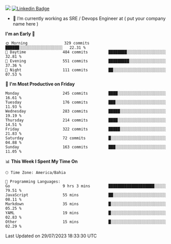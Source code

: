 ![](https://komarev.com/ghpvc/?username=miltlima&color=blue) [![Linkedin Badge](https://img.shields.io/badge/-LinkedIn-blue?style=flat-square&logo=Linkedin&logoColor=white&link=https://www.linkedin.com/in/miltonlimaj/)](https://www.linkedin.com/in/miltonlimaj/)
                 

- 🔭 I’m currently working as SRE / Devops Engineer at ( put your company name here )


<!--START_SECTION:waka-->
**I'm an Early 🐤** 

```text
🌞 Morning                329 commits         ██████░░░░░░░░░░░░░░░░░░░   22.31 % 
🌆 Daytime                484 commits         ████████░░░░░░░░░░░░░░░░░   32.81 % 
🌃 Evening                551 commits         █████████░░░░░░░░░░░░░░░░   37.36 % 
🌙 Night                  111 commits         ██░░░░░░░░░░░░░░░░░░░░░░░   07.53 % 
```
📅 **I'm Most Productive on Friday** 

```text
Monday                   245 commits         ████░░░░░░░░░░░░░░░░░░░░░   16.61 % 
Tuesday                  176 commits         ███░░░░░░░░░░░░░░░░░░░░░░   11.93 % 
Wednesday                283 commits         █████░░░░░░░░░░░░░░░░░░░░   19.19 % 
Thursday                 214 commits         ████░░░░░░░░░░░░░░░░░░░░░   14.51 % 
Friday                   322 commits         █████░░░░░░░░░░░░░░░░░░░░   21.83 % 
Saturday                 72 commits          █░░░░░░░░░░░░░░░░░░░░░░░░   04.88 % 
Sunday                   163 commits         ███░░░░░░░░░░░░░░░░░░░░░░   11.05 % 
```


📊 **This Week I Spent My Time On** 

```text
🕑︎ Time Zone: America/Bahia

💬 Programming Languages: 
Go                       9 hrs 3 mins        ████████████████████░░░░░   79.51 % 
JavaScript               55 mins             ██░░░░░░░░░░░░░░░░░░░░░░░   08.11 % 
Markdown                 35 mins             █░░░░░░░░░░░░░░░░░░░░░░░░   05.25 % 
YAML                     19 mins             █░░░░░░░░░░░░░░░░░░░░░░░░   02.83 % 
Other                    15 mins             █░░░░░░░░░░░░░░░░░░░░░░░░   02.29 % 
```


 Last Updated on 29/07/2023 18:33:30 UTC
<!--END_SECTION:waka-->
